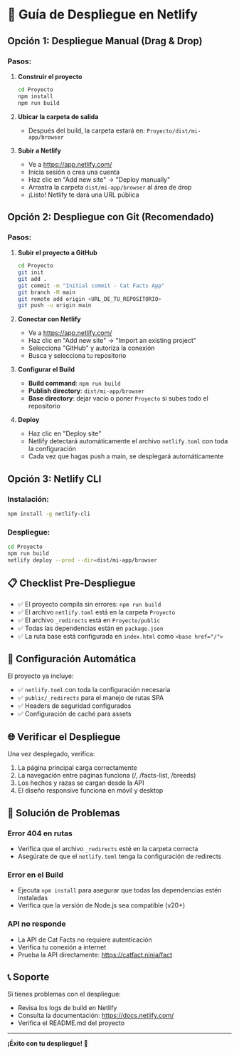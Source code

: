 # 🚀 Guía de Despliegue en Netlify

## Opción 1: Despliegue Manual (Drag & Drop)

### Pasos:

1. **Construir el proyecto**
   ```bash
   cd Proyecto
   npm install
   npm run build
   ```

2. **Ubicar la carpeta de salida**
   - Después del build, la carpeta estará en: `Proyecto/dist/mi-app/browser`

3. **Subir a Netlify**
   - Ve a https://app.netlify.com/
   - Inicia sesión o crea una cuenta
   - Haz clic en "Add new site" → "Deploy manually"
   - Arrastra la carpeta `dist/mi-app/browser` al área de drop
   - ¡Listo! Netlify te dará una URL pública

## Opción 2: Despliegue con Git (Recomendado)

### Pasos:

1. **Subir el proyecto a GitHub**
   ```bash
   cd Proyecto
   git init
   git add .
   git commit -m "Initial commit - Cat Facts App"
   git branch -M main
   git remote add origin <URL_DE_TU_REPOSITORIO>
   git push -u origin main
   ```

2. **Conectar con Netlify**
   - Ve a https://app.netlify.com/
   - Haz clic en "Add new site" → "Import an existing project"
   - Selecciona "GitHub" y autoriza la conexión
   - Busca y selecciona tu repositorio

3. **Configurar el Build**
   - **Build command**: `npm run build`
   - **Publish directory**: `dist/mi-app/browser`
   - **Base directory**: dejar vacío o poner `Proyecto` si subes todo el repositorio

4. **Deploy**
   - Haz clic en "Deploy site"
   - Netlify detectará automáticamente el archivo `netlify.toml` con toda la configuración
   - Cada vez que hagas push a main, se desplegará automáticamente

## Opción 3: Netlify CLI

### Instalación:
```bash
npm install -g netlify-cli
```

### Despliegue:
```bash
cd Proyecto
npm run build
netlify deploy --prod --dir=dist/mi-app/browser
```

## 📋 Checklist Pre-Despliegue

- ✅ El proyecto compila sin errores: `npm run build`
- ✅ El archivo `netlify.toml` está en la carpeta `Proyecto`
- ✅ El archivo `_redirects` está en `Proyecto/public`
- ✅ Todas las dependencias están en `package.json`
- ✅ La ruta base está configurada en `index.html` como `<base href="/">`

## 🔧 Configuración Automática

El proyecto ya incluye:
- ✅ `netlify.toml` con toda la configuración necesaria
- ✅ `public/_redirects` para el manejo de rutas SPA
- ✅ Headers de seguridad configurados
- ✅ Configuración de caché para assets

## 🌐 Verificar el Despliegue

Una vez desplegado, verifica:
1. La página principal carga correctamente
2. La navegación entre páginas funciona (/, /facts-list, /breeds)
3. Los hechos y razas se cargan desde la API
4. El diseño responsive funciona en móvil y desktop

## 🐛 Solución de Problemas

### Error 404 en rutas
- Verifica que el archivo `_redirects` esté en la carpeta correcta
- Asegúrate de que el `netlify.toml` tenga la configuración de redirects

### Error en el Build
- Ejecuta `npm install` para asegurar que todas las dependencias estén instaladas
- Verifica que la versión de Node.js sea compatible (v20+)

### API no responde
- La API de Cat Facts no requiere autenticación
- Verifica tu conexión a internet
- Prueba la API directamente: https://catfact.ninja/fact

## 📞 Soporte

Si tienes problemas con el despliegue:
- Revisa los logs de build en Netlify
- Consulta la documentación: https://docs.netlify.com/
- Verifica el README.md del proyecto

---

**¡Éxito con tu despliegue! 🎉**

